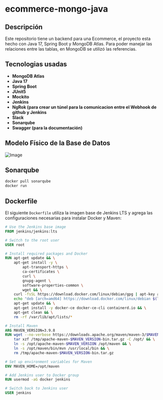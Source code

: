 # ecommerce-mongo-java

## Descripción
Este repositorio tiene un backend para una Ecommerce, el proyecto esta hecho con Java 17, Spring Boot y MongoDB Atlas.
Para poder manejar las relaciones entre las tablas, en MongoDB se utilizó las referencias.

## Tecnologias usadas
- **MongoDB Atlas**
- **Java 17**
- **Spring Boot**
- **JUnit5**
- **Mockito**
- **Jenkins**
- **NgRok (para crear un túnel para la comunicacion entre el Webhook de github y Jenkins**
- **Slack**
- **Sonarqube**
- **Swagger (para la documentación)**

## Modelo Físico de la Base de Datos
![Image](https://github.com/user-attachments/assets/d2aa56ea-4373-4ce4-b8de-1f25e693ff4d)

## Sonarqube

```sh
docker pull sonarqube
docker run 
```

## Dockerfile  

El siguiente `Dockerfile` utiliza la imagen base de Jenkins LTS y agrega las configuraciones necesarias para instalar Docker y Maven:  

```dockerfile
# Use the Jenkins base image
FROM jenkins/jenkins:lts

# Switch to the root user
USER root

# Install required packages and Docker
RUN apt-get update && \
    apt-get install -y \
        apt-transport-https \
        ca-certificates \
        curl \
        gnupg-agent \
        software-properties-common \
        wget && \
    curl -fsSL https://download.docker.com/linux/debian/gpg | apt-key add - && \
    echo "deb [arch=amd64] https://download.docker.com/linux/debian $(lsb_release -cs) stable" > /etc/apt/sources.list.d/docker.list && \
    apt-get update && \
    apt-get install -y docker-ce docker-ce-cli containerd.io && \
    apt-get clean && \
    rm -rf /var/lib/apt/lists/*

# Install Maven
ARG MAVEN_VERSION=3.9.8
RUN wget --no-verbose https://downloads.apache.org/maven/maven-3/$MAVEN_VERSION/binaries/apache-maven-$MAVEN_VERSION-bin.tar.gz -P /tmp/ && \
    tar xzf /tmp/apache-maven-$MAVEN_VERSION-bin.tar.gz -C /opt/ && \
    ln -s /opt/apache-maven-$MAVEN_VERSION /opt/maven && \
    ln -s /opt/maven/bin/mvn /usr/local/bin && \
    rm /tmp/apache-maven-$MAVEN_VERSION-bin.tar.gz

# Set up environment variables for Maven
ENV MAVEN_HOME=/opt/maven

# Add Jenkins user to Docker group
RUN usermod -aG docker jenkins

# Switch back to Jenkins user
USER jenkins
